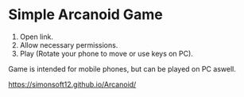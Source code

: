 # Simple Arcanoid Game

1. Open link.
2. Allow necessary permissions.
3. Play (Rotate your phone to move or use keys on PC).

Game is intended for mobile phones, but can be played on PC aswell.

https://simonsoft12.github.io/Arcanoid/






